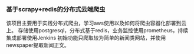 ### 基于scrapy+redis的分布式云端爬虫

该项目主要用于实践分布式爬虫，学习aws使用以及如何将爬虫容器化部署到云上。
存储使用postgresql，分布式基于redis，业务监控使用prometheus，持续集成部署使用Jenkins
初始功能只爬取较为简单的新闻类网站，并使用newspaper提取新闻正文。


